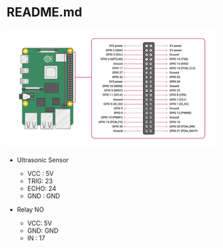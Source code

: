# README.md

<p align="left">
  <img src="assets/raspberry_pi_4_pinout.png" width="480" />
</p>

- Ultrasonic Sensor
  - VCC : 5V
  - TRIG: 23
  - ECHO: 24
  - GND : GND

- Relay NO
  - VCC: 5V
  - GND: GND
  - IN : 17